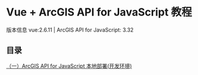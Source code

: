 # Vue + ArcGIS API for JavaScript 教程

版本信息 vue:2.6.11 | ArcGIS API for JavaScript: 3.32

## 目录

[（一）ArcGIS API for JavaScript 本地部署(开发环境)](https://luckrain7.github.io/arcgis-api-for-javascript-vue/Demo-1/)
